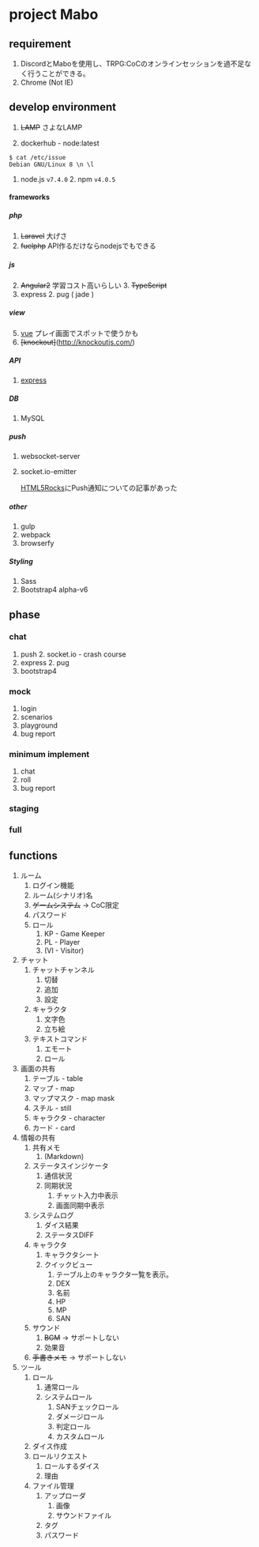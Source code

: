# project Mabo

## requirement

1. DiscordとMaboを使用し、TRPG:CoCのオンラインセッションを過不足なく行うことができる。
1. Chrome (Not IE)

## develop environment
1. ~~LAMP~~ さよなLAMP

1. dockerhub - node:latest
```
$ cat /etc/issue
Debian GNU/Linux 8 \n \l
```
1. node.js `v7.4.0`
	2. npm `v4.0.5`

#### frameworks
##### php
1. ~~Laravel~~ 大げさ
1. ~~fuelphp~~ API作るだけならnodejsでもできる
##### js
2. ~~Angular2~~ 学習コスト高いらしい
	3. ~~TypeScript~~
1. express
	2. pug ( jade )
##### view
5. [vue](https://jp.vuejs.org/) プレイ画面でスポットで使うかも
4. ~~[knockout]~~(http://knockoutjs.com/) 
##### API
1. [express](http://expressjs.com/)
##### DB
1. MySQL
##### push
1. websocket-server
2. socket.io-emitter

	[HTML5Rocks](https://www.html5rocks.com/ja/tutorials/websockets/basics/)にPush通知についての記事があった
##### other
1. gulp
2. webpack
3. browserfy
##### Styling
1. Sass
1. Bootstrap4 alpha-v6

## phase

### chat
1. push
	2. socket.io - crash course
1. express
	2. pug
1. bootstrap4

### mock
1. login
2. scenarios
3. playground
4. bug report

### minimum implement
1. chat
2. roll
3. bug report

### staging

### full

## functions

1. ルーム
    1. ログイン機能
    1. ルーム(シナリオ)名
    1. ~~ゲームシステム~~ → CoC限定
    1. パスワード
    1. ロール
        1. KP - Game Keeper
        1. PL - Player
        1. (VI - Visitor)
1. チャット
    1. チャットチャンネル
        1. 切替
        1. 追加
        1. 設定
    1. キャラクタ
        1. 文字色
        1. 立ち絵
    1. テキストコマンド
        1. エモート
        1. ロール
1. 画面の共有
    1. テーブル - table
    1. マップ - map
    1. マップマスク - map mask
    1. スチル - still
    1. キャラクタ - character
    1. カード - card
1. 情報の共有
    1. 共有メモ
        1. (Markdown)
    1. ステータスインジケータ
        1. 通信状況
        1. 同期状況
            1. チャット入力中表示
            1. 画面同期中表示
    1. システムログ
        1. ダイス結果
        1. ステータスDIFF
    1. キャラクタ
        1. キャラクタシート
        1. クイックビュー
            1. テーブル上のキャラクタ一覧を表示。
            1. DEX
            1. 名前
            1. HP
            1. MP
            1. SAN
    1. サウンド
        1. ~~BGM~~ → サポートしない
        1. 効果音
    1. ~~手書きメモ~~ → サポートしない
1. ツール
    1. ロール
        1. 通常ロール
        1. システムロール
            1. SANチェックロール
            1. ダメージロール
            1. 判定ロール
            1. カスタムロール
    1. ダイス作成
    1. ロールリクエスト
        1. ロールするダイス
        1. 理由
    1. ファイル管理
        1. アップローダ
            1. 画像
            1. サウンドファイル
        1. タグ
        1. パスワード